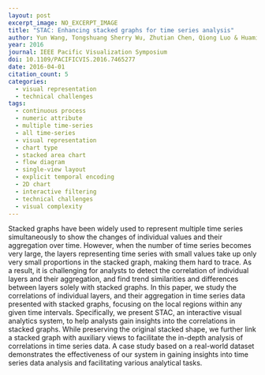 ```yaml
---
layout: post
excerpt_image: NO_EXCERPT_IMAGE
title: "STAC: Enhancing stacked graphs for time series analysis"
author: Yun Wang, Tongshuang Sherry Wu, Zhutian Chen, Qiong Luo & Huamin Qu
year: 2016
journal: IEEE Pacific Visualization Symposium
doi: 10.1109/PACIFICVIS.2016.7465277
date: 2016-04-01
citation_count: 5
categories:
  - visual representation
  - technical challenges
tags:
  - continuous process
  - numeric attribute
  - multiple time-series
  - all time-series
  - visual representation
  - chart type
  - stacked area chart
  - flow diagram
  - single-view layout
  - explicit temporal encoding
  - 2D chart
  - interactive filtering
  - technical challenges
  - visual complexity
---
```

Stacked graphs have been widely used to represent multiple time series simultaneously to show the changes of individual values and their aggregation over time. However, when the number of time series becomes very large, the layers representing time series with small values take up only very small proportions in the stacked graph, making them hard to trace. As a result, it is challenging for analysts to detect the correlation of individual layers and their aggregation, and find trend similarities and differences between layers solely with stacked graphs. In this paper, we study the correlations of individual layers, and their aggregation in time series data presented with stacked graphs, focusing on the local regions within any given time intervals. Specifically, we present STAC, an interactive visual analytics system, to help analysts gain insights into the correlations in stacked graphs. While preserving the original stacked shape, we further link a stacked graph with auxiliary views to facilitate the in-depth analysis of correlations in time series data. A case study based on a real-world dataset demonstrates the effectiveness of our system in gaining insights into time series data analysis and facilitating various analytical tasks.
